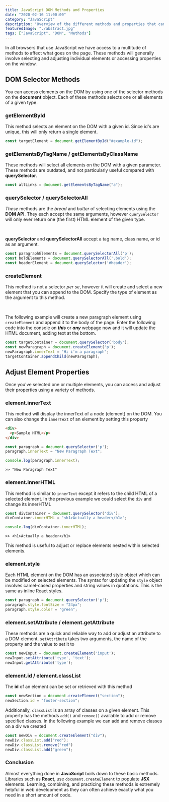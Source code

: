 ```yaml
---
title: JavaScript DOM Methods and Properties
date: "2020-02-16 11:00:00"
category: "JavaScript"
description: "Overview of the different methods and properties that can be used on the Document object model or DOM in JavaScript."
featuredImage: "./abstract.jpg"
tags: ["JavaScript", "DOM", "Methods"]
---
```


In all browsers that use JavaScript we have access to a multitude of methods to affect what goes on the page. These methods will generally involve selecting and adjusting individual elements or accessing properties on the window.

## DOM Selector Methods

You can access elements on the DOM by using one of the selector methods on the **document** object. Each of these methods selects one or all elements of a given type.

### getElementById

This method selects an element on the DOM with a given id. Since id's are unique, this will only return a single element.

```javascript
const targetElement = document.getElementById("#example-id");
```

### getElementsByTagName / getElementsByClassName

These methods will select all elements on the DOM with a given parameter. These methods are outdated, and not particularly useful compared with **querySelector**.

```javascript
const allLinks = document.getElementsByTagName("a");
```

### querySelector / querySelectorAll

*These* methods are the *bread* and *butter* of selecting elements using the **DOM API**. They each accept the same arguments, however `querySelector` will only ever return one (the first) HTML element of the given type.

&nbsp;

**querySelector** and **querySelectorAll** accept a tag name, class name, or id as an argument.

```javascript
const paragraphElements = document.querySelectorAll('p');
const boldElements = document.querySelectorAll('.bold');
const headerElement = document.querySelector('#header');
```

### createElement

This method is not a selector *per se*, however it will create and select a new element that you can append to the DOM. Specify the type of element as the argument to this method.

&nbsp;

The following example will create a new paragraph element using `createElement` and append it to the body of the page. Enter the following code into the console on ***this*** or ***any*** webpage now and it will update the HTML document, adding text at the bottom.

```javascript
const targetContainer = document.querySelector('body');
const newParagraph = document.createElement('p');
newParagraph.innerText = "Hi i'm a paragraph";
targetContainer.appendChild(newParagraph);
```

## Adjust Element Properties

Once you've selected one or multiple elements, you can access and adjust their properties using a variety of methods. 

### element.innerText

This method will display the innerText of a node (element) on the DOM. You can also change the `innerText` of an element by setting this property

```HTML
<div>
  <p>Sample HTML</p>
</div>
```

```javascript
const paragraph = document.querySelector('p');
paragraph.innerText = "New Paragraph Text";

console.log(paragraph.innerText);
```

```terminal
>> "New Paragraph Text"
```

### element.innerHTML

This method is similar to `innerText` except it refers to the child HTML of a selected element. In the previous example we could select the `div` and change its innerHTML

```javascript
const divContainer = document.querySelector('div');
divContainer.innerHTML = "<h1>Actually a header</h1>";

console.log(divContainer.innerHTML);
```

```terminal
>> <h1>Actually a header</h1> 
```

This method is useful to adjust or replace elements nested within selected elements. 

### element.style

Each HTML element on the DOM has an associated style object which can be modified on selected elements. The syntax for updating the `style` object involves camel-cased properties and string values in quotations. This is the same as inline React styles.

```javascript
const paragraph = document.querySelector('p');
paragraph.style.fontSize = "24px";
paragraph.style.color = "green";
```

### element.setAttribute / element.getAttribute

These methods are a quick and reliable way to add or adjust an attribute to a DOM element. `setAttribute` takes two arguments, the name of the property and the value to set it to

```javascript
const newInput = document.createElement('input');
newInput.setAttribute('type', 'text');
newInput.getAttribute('type');
```

### element.id / element.classList

The **id** of an element can be set or retrieved with this method

```javascript
const newSection = document.createElement("section");
newSection.id = "footer-section";
```

Additionally, `classList` is an array of classes on a given element. This property has the methods `add()` and `remove()` available to add or remove specified classes. In the following example we can add and remove classes on a div we created

```javascript
const newDiv = document.createElement("div");
newDiv.classList.add("red");
newDiv.classList.remove("red")
newDiv.classList.add("green");
```

### Conclusion

Almost everything done in **JavaScript** boils down to these basic methods. Libraries such as **React**, use `document.createElement`  to populate **JSX** elements. Learning, combining, and practicing these methods is extremely helpful in web development as they can often achieve exactly what you need in a short amount of code.
